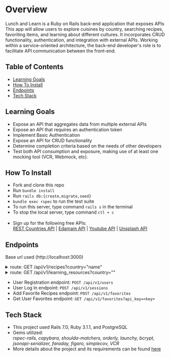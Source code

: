 # Overview

Lunch and Learn is a Ruby on Rails back-end application that exposes APIs
This app will allow users to explore cuisines by country, searching recipes, favoriting items, and learning about different cultures. It incorporates CRUD functionality, authentication, and integration with external APIs.   Working within a service-oriented architecture, the back-end developer's role is to facilitate API communication between the front-end.

## Table of Contents
- [Learning Goals](#learning-goals)
- [How To Install](#how-to-install)
- [Endpoints](#endpoints)
- [Tech Stack](#tech-stack)

## Learning Goals

- Expose an API that aggregates data from multiple external APIs
- Expose an API that requires an authentication token
- Implement Basic Authentication
- Expose an API for CRUD functionality
- Determine completion criteria based on the needs of other developers
- Test both API consumption and exposure, making use of at least one mocking tool (VCR, Webmock, etc).

## How To Install

- Fork and clone this repo
- Run `bundle install`
- Run `rails db:{create,migrate,seed}`
- `bundle exec rspec` to run the test suite
- To run this server, type command ```rails s``` in the terminal
- To stop the local server, type command ```ctl + c```<br><br>
-  Sign up for the following free APIs:<br>
  [REST Countries API](https://restcountries.com/) | [Edamam API](https://developer.edamam.com/edamam-recipe-api) | [Youtube API](https://developers.google.com/youtube/v3/getting-started) | [Unsplash API](https://unsplash.com/developers)


 ## Endpoints
Base url used (http://localhost:3000)

  <details>
<summary>route: GET /api/v1/recipes?country="name"</summary><br>
Get Recipes For A Particular Country -- searching for cuisines by country. Example data:

    {
    "data": [
        {
            "id": null,
            "type": "recipe",
            "attributes": {
                "title": "Andy Ricker's Naam Cheuam Naam Taan Piip (Palm Sugar Simple Syrup)",
                "url": "https://www.seriouseats.com/recipes/2013/11/andy-rickers-naam-cheuam-naam-taan-piip-palm-sugar-simple-syrup.html",
                "country": "thailand",
                "image": "https://edamam-product-images.s3.amazonaws.com..."
            }
        },
        {etc...},
      ]
    }

If the country parameter is an empty string it should return an empty array

    {
      "data": []
    }

  </details>

<details>
<summary>route: GET /api/v1/learning_resources?country=""</summary>
Get Learning Resources for a Particular Country -- include videos about that country's culture and images. Example data:

    {
    "data": {
        "id": null,
        "type": "learning_resource",
        "attributes": {
            "country": "laos",
            "video": {
                "title": "A Super Quick History of Laos",
                "youtube_video_id": "uw8hjVqxMXw"
            },
            "images": [
                {
                    "alt_tag": "standing statue and temples",
                    "url": "https://images.unsplash.com/photo-1528181304..."
                },
                {etc...},
              ]
        }
      }
    }

If no videos or images are found, those keys should point to an empty object:

    {
      "data": {
          "id": null,
          "type": "learning_resource",
          "attributes": {
              "country": "laos",
              "video": {},
              "images": []
          }
      }
    }

</details>

- User Registration endpoint: `POST /api/v1/users`
- User Log In endpoint: `POST /api/v1/sessions`
- Add Favorite Recipes endpoint: `POST /api/v1/favorites`
- Get User Favorites endpoint: `GET /api/v1/favorites?api_key=<key>`

## Tech Stack

- This project used Rails 7.0, Ruby 3.1.1, and PostgreSQL
- Gems utilized: <br> *rspec-rails, capybara, shoulda-matchers, orderly, launchy, bcrypt, <br> jsonapi-serializer, faraday, figaro, simplecov, VCR*
- More details about the project and its requirements can be found [here](https://backend.turing.edu/module3/projects/lunch_and_learn/index)
